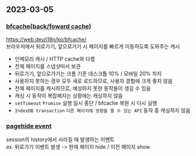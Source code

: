 ## 2023-03-05
### [bfcache(back/foward cache)](https://yceffort.kr/2020/11/back-forward-cache)
https://web.dev/i18n/ko/bfcache/  
브라우저에서 뒤로가기, 앞으로가기 시 페이지를 빠르게 이동하도록 도와주는 캐시  
- 인메모리 캐시 / HTTP cache와 다름
- 전체 페이지를 스냅샷떠서 보관
- 뒤로가기, 앞으로가기는 크롬 기준 데스크톱 10% / 모바일 20% 차지
- 사용하지 못하는 경우 모두 새로 로드하므로, 사용자 경험에 크게 좋지 않음
- 전체 페이지를 캐시하므로, 예상하지 못한 동작들이 생길 수 있음
- 캐싱 시 동작이 복잡해지는 상황에는 캐싱하지 않음
- `setTimeout` `Promise` 실행 일시 중단 / bfcache 복원 시 다시 실행
- `IndexDB transaction` `다른 페이지에 영향을 줄 수 있는 API` 동작 중 캐싱하지 않음

### [pagehide event](https://developer.mozilla.org/en-US/docs/Web/API/Window/pagehide_event)
session의 history에서 사라질 때 발생하는 이벤트  
ex. 뒤로가기 이벤트 발생 -> 현재 페이지 hide / 이전 페이지 show

